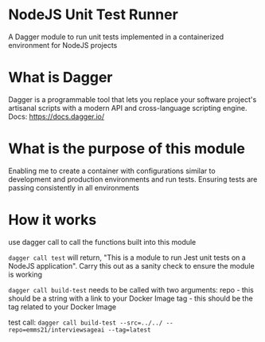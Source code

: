 # NodeJS Unit Test Runner
A Dagger module to run unit tests implemented in a containerized environment for NodeJS projects

# What is Dagger
Dagger is a programmable tool that lets you replace your software project's artisanal scripts with a modern API and cross-language scripting engine.
Docs: https://docs.dagger.io/

# What is the purpose of this module
Enabling me to create a container with configurations similar to development and production environments and run tests. Ensuring tests are passing consistently in all environments

# How it works
use dagger call to call the functions built into this module

`dagger call test` will return, "This is a module to run Jest unit tests on a NodeJS application". Carry this out as a sanity check to ensure the module is working

`dagger call build-test` needs to be called with two arguments:
repo - this should be a string with a link to your Docker Image
tag - this should be the tag related to your Docker Image

test call:
`dagger call build-test --src=../../ --repo=emms21/interviewsageai --tag=latest`

